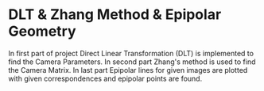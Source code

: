 # DLT & Zhang Method & Epipolar Geometry
In first part of project Direct Linear Transformation (DLT) is implemented to find the Camera Parameters. In second part Zhang's method is used to find the Camera Matrix. In last part Epipolar lines for given images are plotted with given correspondences and epipolar points are found.
